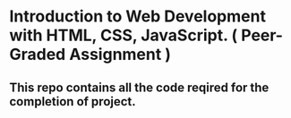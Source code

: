 # Introduction to Web Development with HTML, CSS, JavaScript. ( Peer-Graded Assignment )
## This repo contains all the code reqired for the completion of project.
